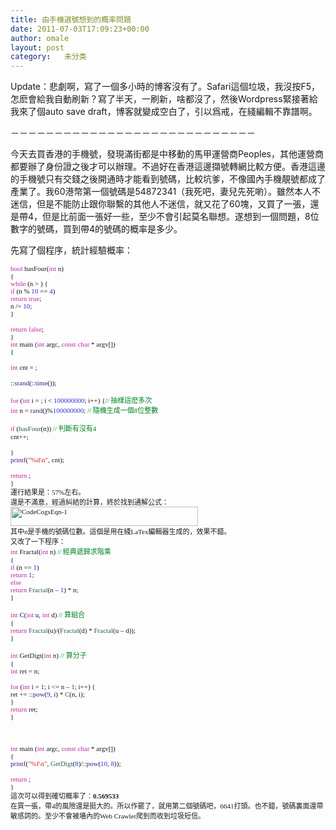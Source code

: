 ```yaml
---
title: 由手機選號想到的概率問題
date: 2011-07-03T17:09:23+00:00
author: omale
layout: post
category:   未分类  
---
```

Update：悲劇啊，寫了一個多小時的博客沒有了。Safari這個垃圾，我沒按F5，怎麽會給我自動刷新？寫了半天，一刷新，啥都沒了，然後Wordpress緊接著給我來了個auto save draft，博客就變成空白了，引以爲戒，在綫編輯不靠譜啊。

－－－－－－－－－－－－－－－－－－－－－－－－－－－－

今天去買香港的手機號，發現滿街都是中移動的馬甲運營商Peoples，其他運營商都要辦了身份證之後才可以辦理。不過好在香港這邊擷號轉網比較方便。香港這邊的手機號只有交錢之後開通時才能看到號碼，比較坑爹，不像國內手機靚號都成了產業了。我60港幣第一個號碼是54872341（我死吧，妻兒先死喲）。雖然本人不迷信，但是不能防止跟你聯繫的其他人不迷信，就又花了60塊，又買了一張，還是帶4，但是比前面一張好一些，至少不會引起莫名聯想。遂想到一個問題，8位數字的號碼，買到帶4的號碼的概率是多少。

先寫了個程序，統計經驗概率：

<p style="margin: 0.0px 0.0px 0.0px 0.0px; font: 11.0px Menlo">
  <span style="color: #be299d">bool</span> hasFour(<span style="color: #be299d">int</span> n)
</p>

<p style="margin: 0.0px 0.0px 0.0px 0.0px; font: 11.0px Menlo">
  {
</p>

<p style="margin: 0.0px 0.0px 0.0px 0.0px; font: 11.0px Menlo">
      <span style="color: #be299d">while</span> (n > <span style="color: #2f2fd1"></span>) {
</p>

<p style="margin: 0.0px 0.0px 0.0px 0.0px; font: 11.0px Menlo">
          <span style="color: #be299d">if</span> (n % <span style="color: #2f2fd1">10</span> == <span style="color: #2f2fd1">4</span>)
</p>

<p style="margin: 0.0px 0.0px 0.0px 0.0px; font: 11.0px Menlo">
              <span style="color: #be299d">return</span> <span style="color: #be299d">true</span>;
</p>

<p style="margin: 0.0px 0.0px 0.0px 0.0px; font: 11.0px Menlo">
          n /= <span style="color: #2f2fd1">10</span>;
</p>

<p style="margin: 0.0px 0.0px 0.0px 0.0px; font: 11.0px Menlo">
      }
</p>

<p style="margin: 0.0px 0.0px 0.0px 0.0px; font: 11.0px Menlo; min-height: 13.0px">
      
</p>

<p style="margin: 0.0px 0.0px 0.0px 0.0px; font: 11.0px Menlo; color: #be299d">
  <span style="color: #000000">    </span>return<span style="color: #000000"> </span>false<span style="color: #000000">;</span>
</p>

<p style="margin: 0.0px 0.0px 0.0px 0.0px; font: 11.0px Menlo">
  }
</p>

<p style="margin: 0.0px 0.0px 0.0px 0.0px; font: 11.0px Menlo">
  <span style="color: #be299d">int</span> main (<span style="color: #be299d">int</span> argc, <span style="color: #be299d">const</span> <span style="color: #be299d">char</span> * argv[])
</p>

<p style="margin: 0.0px 0.0px 0.0px 0.0px; font: 11.0px Menlo">
  {
</p>

<p style="margin: 0.0px 0.0px 0.0px 0.0px; font: 11.0px Menlo; min-height: 13.0px">
      
</p>

<p style="margin: 0.0px 0.0px 0.0px 0.0px; font: 11.0px Menlo">
      <span style="color: #be299d">int</span> cnt = <span style="color: #2f2fd1"></span>;
</p>

<p style="margin: 0.0px 0.0px 0.0px 0.0px; font: 11.0px Menlo; min-height: 13.0px">
   
</p>

<p style="margin: 0.0px 0.0px 0.0px 0.0px; font: 11.0px Menlo">
      ::<span style="color: #401f7d">srand</span>(::<span style="color: #401f7d">time</span>(<span style="color: #2f2fd1"></span>));
</p>

<p style="margin: 0.0px 0.0px 0.0px 0.0px; font: 11.0px Menlo; min-height: 13.0px">
      
</p>

<p style="margin: 0.0px 0.0px 0.0px 0.0px; font: 11.0px Menlo">
      <span style="color: #be299d">for</span> (<span style="color: #be299d">int</span> i = <span style="color: #2f2fd1"></span>; i < <span style="color: #2f2fd1">100000000</span>; i++) {<span style="color: #008423">// </span><span style="font: 11.0px 'Heiti SC Light'; color: #008423">抽樣這麽多次</span>
</p>

<p style="margin: 0.0px 0.0px 0.0px 0.0px; font: 11.0px Menlo">
          <span style="color: #be299d">int</span> n = <span style="color: #401f7d">rand</span>()%<span style="color: #2f2fd1">100000000</span>;       <span style="color: #008423">// </span><span style="font: 11.0px 'Heiti SC Light'; color: #008423">隨機生成一個</span><span style="color: #008423">8</span><span style="font: 11.0px 'Heiti SC Light'; color: #008423">位整數</span>
</p>

<p style="margin: 0.0px 0.0px 0.0px 0.0px; font: 11.0px Menlo; min-height: 13.0px">
          
</p>

<p style="margin: 0.0px 0.0px 0.0px 0.0px; font: 11.0px Menlo">
          <span style="color: #be299d">if</span> (<span style="color: #30595d">hasFour</span>(n)) <span style="color: #008423">// </span><span style="font: 11.0px 'Heiti SC Light'; color: #008423">判斷有沒有</span><span style="color: #008423">4</span>
</p>

<p style="margin: 0.0px 0.0px 0.0px 0.0px; font: 11.0px Menlo">
              cnt++;
</p>

<p style="margin: 0.0px 0.0px 0.0px 0.0px; font: 11.0px Menlo; min-height: 13.0px">
          
</p>

<p style="margin: 0.0px 0.0px 0.0px 0.0px; font: 11.0px Menlo">
      }
</p>

<p style="margin: 0.0px 0.0px 0.0px 0.0px; font: 11.0px Menlo">
      <span style="color: #401f7d">printf</span>(<span style="color: #d42722">"%d\n"</span>, cnt);
</p>

<p style="margin: 0.0px 0.0px 0.0px 0.0px; font: 11.0px Menlo; min-height: 13.0px">
      
</p>

<p style="margin: 0.0px 0.0px 0.0px 0.0px; font: 11.0px Menlo">
      <span style="color: #be299d">return</span> <span style="color: #2f2fd1"></span>;
</p>

<p style="margin: 0.0px 0.0px 0.0px 0.0px; font: 11.0px Menlo">
  }
</p>

<p style="margin: 0.0px 0.0px 0.0px 0.0px; font: 11.0px Menlo">
  運行結果是：57%左右。
</p>

<p style="margin: 0.0px 0.0px 0.0px 0.0px; font: 11.0px Menlo">
   
</p>

<p style="margin: 0.0px 0.0px 0.0px 0.0px; font: 11.0px Menlo">
  還是不滿意，經過糾結的計算，終於找到通解公式：
</p>

<p style="margin: 0.0px 0.0px 0.0px 0.0px; font: 11.0px Menlo">
  <a href="/uploads/2011/07/CodeCogsEqn-1.png"><img class="aligncenter size-medium wp-image-10634" height="31" src="/uploads/2011/07/CodeCogsEqn-1-300x31.png" title="CodeCogsEqn-1" width="300" /></a>
</p>

<p style="margin: 0.0px 0.0px 0.0px 0.0px; font: 11.0px Menlo">
   
</p>

<p style="margin: 0.0px 0.0px 0.0px 0.0px; font: 11.0px Menlo">
  其中n是手機的號碼位數。這個是用在綫LaTex編輯器生成的，效果不錯。
</p>

<p style="margin: 0.0px 0.0px 0.0px 0.0px; font: 11.0px Menlo">
  又改了一下程序：
</p>

<p style="margin: 0.0px 0.0px 0.0px 0.0px; font: 11.0px Menlo">
   
</p>

<p style="margin: 0.0px 0.0px 0.0px 0.0px; font: 11.0px Menlo">
  <span style="color: #be299d">int</span> Fractal(<span style="color: #be299d">int</span> n) <span style="color: #008423">// </span><span style="font: 11.0px 'Heiti SC Light'; color: #008423">經典遞歸求階乘</span>
</p>

<p style="margin: 0.0px 0.0px 0.0px 0.0px; font: 11.0px Menlo">
  {
</p>

<p style="margin: 0.0px 0.0px 0.0px 0.0px; font: 11.0px Menlo">
      <span style="color: #be299d">if</span> (n == <span style="color: #2f2fd1">1</span>)
</p>

<p style="margin: 0.0px 0.0px 0.0px 0.0px; font: 11.0px Menlo">
          <span style="color: #be299d">return</span> <span style="color: #2f2fd1">1</span>;
</p>

<p style="margin: 0.0px 0.0px 0.0px 0.0px; font: 11.0px Menlo">
      <span style="color: #be299d">else</span>
</p>

<p style="margin: 0.0px 0.0px 0.0px 0.0px; font: 11.0px Menlo">
          <span style="color: #be299d">return</span> <span style="color: #30595d">Fractal</span>(n &#8211; <span style="color: #2f2fd1">1</span>) * n;
</p>

<p style="margin: 0.0px 0.0px 0.0px 0.0px; font: 11.0px Menlo">
  }
</p>

<p style="margin: 0.0px 0.0px 0.0px 0.0px; font: 11.0px Menlo; min-height: 13.0px">
   
</p>

<p style="margin: 0.0px 0.0px 0.0px 0.0px; font: 11.0px Menlo">
  <span style="color: #be299d">int</span> C(<span style="color: #be299d">int</span> u, <span style="color: #be299d">int</span> d) <span style="color: #008423">// </span><span style="font: 11.0px 'Heiti SC Light'; color: #008423">算組合</span>
</p>

<p style="margin: 0.0px 0.0px 0.0px 0.0px; font: 11.0px Menlo">
  {
</p>

<p style="margin: 0.0px 0.0px 0.0px 0.0px; font: 11.0px Menlo">
      <span style="color: #be299d">return</span> <span style="color: #30595d">Fractal</span>(u)/(<span style="color: #30595d">Fractal</span>(d) * <span style="color: #30595d">Fractal</span>(u &#8211; d));
</p>

<p style="margin: 0.0px 0.0px 0.0px 0.0px; font: 11.0px Menlo">
  }
</p>

<p style="margin: 0.0px 0.0px 0.0px 0.0px; font: 11.0px Menlo; min-height: 13.0px">
   
</p>

<p style="margin: 0.0px 0.0px 0.0px 0.0px; font: 11.0px Menlo">
  <span style="color: #be299d">int</span> GetDigt(<span style="color: #be299d">int</span> n) <span style="color: #008423">// </span><span style="font: 11.0px 'Heiti SC Light'; color: #008423">算分子</span>
</p>

<p style="margin: 0.0px 0.0px 0.0px 0.0px; font: 11.0px Menlo">
  {
</p>

<p style="margin: 0.0px 0.0px 0.0px 0.0px; font: 11.0px Menlo">
      <span style="color: #be299d">int</span> ret = n;
</p>

<p style="margin: 0.0px 0.0px 0.0px 0.0px; font: 11.0px Menlo; min-height: 13.0px">
   
</p>

<p style="margin: 0.0px 0.0px 0.0px 0.0px; font: 11.0px Menlo">
      <span style="color: #be299d">for</span> (<span style="color: #be299d">int</span> i = <span style="color: #2f2fd1">1</span>; i <= n &#8211; <span style="color: #2f2fd1">1</span>; i++) {
</p>

<p style="margin: 0.0px 0.0px 0.0px 0.0px; font: 11.0px Menlo">
          ret += ::<span style="color: #401f7d">pow</span>(<span style="color: #2f2fd1">9</span>, i) * <span style="color: #30595d">C</span>(n, i);
</p>

<p style="margin: 0.0px 0.0px 0.0px 0.0px; font: 11.0px Menlo">
      }
</p>

<p style="margin: 0.0px 0.0px 0.0px 0.0px; font: 11.0px Menlo">
      <span style="color: #be299d">return</span> ret;
</p>

<p style="margin: 0.0px 0.0px 0.0px 0.0px; font: 11.0px Menlo">
  }
</p>

<p style="margin: 0.0px 0.0px 0.0px 0.0px; font: 11.0px Menlo; min-height: 13.0px">
   
</p>

<p style="margin: 0.0px 0.0px 0.0px 0.0px; font: 11.0px Menlo; min-height: 13.0px">
   
</p>

<p style="margin: 0.0px 0.0px 0.0px 0.0px; font: 11.0px Menlo; min-height: 13.0px">
   
</p>

<p style="margin: 0.0px 0.0px 0.0px 0.0px; font: 11.0px Menlo">
  <span style="color: #be299d">int</span> main (<span style="color: #be299d">int</span> argc, <span style="color: #be299d">const</span> <span style="color: #be299d">char</span> * argv[])
</p>

<p style="margin: 0.0px 0.0px 0.0px 0.0px; font: 11.0px Menlo">
  {
</p>

<p style="margin: 0.0px 0.0px 0.0px 0.0px; font: 11.0px Menlo">
      <span style="color: #401f7d">printf</span>(<span style="color: #d42722">"%f\n"</span>, <span style="color: #30595d">GetDigt</span>(<span style="color: #2f2fd1">8</span>)/::<span style="color: #401f7d">pow</span>(<span style="color: #2f2fd1">10</span>, <span style="color: #2f2fd1">8</span>));
</p>

<p style="margin: 0.0px 0.0px 0.0px 0.0px; font: 11.0px Menlo; min-height: 13.0px">
      
</p>

<p style="margin: 0.0px 0.0px 0.0px 0.0px; font: 11.0px Menlo">
      <span style="color: #be299d">return</span> <span style="color: #2f2fd1"></span>;
</p>

<p style="margin: 0.0px 0.0px 0.0px 0.0px; font: 11.0px Menlo">
  }
</p>

<p style="margin: 0.0px 0.0px 0.0px 0.0px; font: 11.0px Menlo">
  這次可以得到確切概率了：<b>0.569533</b>
</p>

<p style="margin: 0.0px 0.0px 0.0px 0.0px; font: 11.0px Menlo">
  在買一張，帶4的風險還是挺大的。所以作罷了，就用第二個號碼吧，6641打頭。也不錯，號碼裏面還帶敏感詞的。至少不會被墻內的Web Crawler爬到而收到垃圾短信。
</p>

<p style="margin: 0.0px 0.0px 0.0px 0.0px; font: 11.0px Menlo">
   
</p>